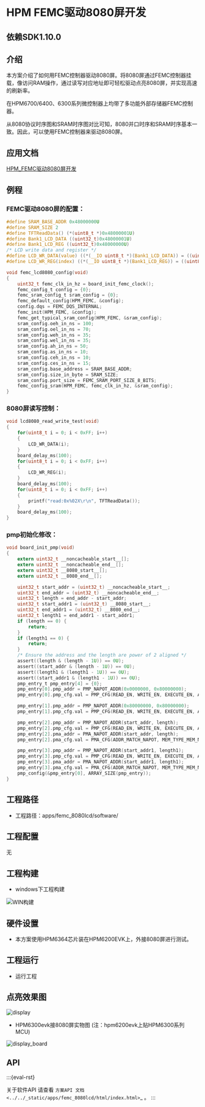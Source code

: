 # HPM FEMC驱动8080屏开发

## 依赖SDK1.10.0

## 介绍

本方案介绍了如何用FEMC控制器驱动8080屏。将8080屏通过FEMC控制器挂载，像访问RAM操作，通过读写对应地址即可轻松驱动点亮8080屏，并实现高速的刷新率。

在HPM6700/6400、6300系列微控制器上均带了多功能外部存储器FEMC控制器。

从8080协议时序图和SRAM时序图对比可知，8080并口时序和SRAM时序基本一致。因此，可以使用FEMC控制器来驱动8080屏。

## 应用文档

[HPM_FEMC驱动8080屏开发](doc/HPM_FEMC驱动8080屏开发指南_V1.1.pdf)

## 例程

### FEMC驱动8080屏的配置：

```c
#define SRAM_BASE_ADDR 0x48000000U
#define SRAM_SIZE 2
#define TFTReadData() (*(uint8_t *)0x48000001U)
#define Bank1_LCD_DATA ((uint32_t)0x48000001U)
#define Bank1_LCD_REG ((uint32_t)0x48000000U)
/* LCD write data and register */
#define LCD_WR_DATA(value) ((*(__IO uint8_t *)(Bank1_LCD_DATA)) = ((uint8_t)(value))) // 写数据寄存器
#define LCD_WR_REG(index) ((*(__IO uint8_t *)(Bank1_LCD_REG)) = ((uint8_t)index))     // 写命令寄存器

void femc_lcd8080_config(void)
{
    uint32_t femc_clk_in_hz = board_init_femc_clock();
    femc_config_t config = {0};
    femc_sram_config_t sram_config = {0};
    femc_default_config(HPM_FEMC, &config);
    config.dqs = FEMC_DQS_INTERNAL;
    femc_init(HPM_FEMC, &config);
    femc_get_typical_sram_config(HPM_FEMC, &sram_config);
    sram_config.oeh_in_ns = 100;
    sram_config.oel_in_ns = 70;
    sram_config.weh_in_ns = 35;
    sram_config.wel_in_ns = 35;
    sram_config.ah_in_ns = 50;
    sram_config.as_in_ns = 10;
    sram_config.ceh_in_ns = 10;
    sram_config.ces_in_ns = 15;
    sram_config.base_address = SRAM_BASE_ADDR;
    sram_config.size_in_byte = SRAM_SIZE;
    sram_config.port_size = FEMC_SRAM_PORT_SIZE_8_BITS;
    femc_config_sram(HPM_FEMC, femc_clk_in_hz, &sram_config);
}


```

### 8080屏读写控制：

```c
void lcd8080_read_write_test(void)
{
    for(uint8_t i = 0; i < 0xFF; i++)
    {
        LCD_WR_DATA(i);
    }
    board_delay_ms(100);
    for(uint8_t i = 0; i < 0xFF; i++)
    {
        LCD_WR_REG(i);
    }
    board_delay_ms(100);
    for(uint8_t i = 0; i < 0xFF; i++)
    {
        printf("read:0x%02X\r\n", TFTReadData());
    }
    board_delay_ms(100);
}

```

### pmp初始化修改：

```c
void board_init_pmp(void)
{
    extern uint32_t __noncacheable_start__[];
    extern uint32_t __noncacheable_end__[];
    extern uint32_t __8080_start__[];
    extern uint32_t __8080_end__[];

    uint32_t start_addr = (uint32_t) __noncacheable_start__;
    uint32_t end_addr = (uint32_t) __noncacheable_end__;
    uint32_t length = end_addr - start_addr;
    uint32_t start_addr1 = (uint32_t) __8080_start__;
    uint32_t end_addr1 = (uint32_t) __8080_end__;
    uint32_t length1 = end_addr1 - start_addr1;
    if (length == 0) {
        return;
    }
    if (length1 == 0) {
        return;
    }
    /* Ensure the address and the length are power of 2 aligned */
    assert((length & (length - 1U)) == 0U);
    assert((start_addr & (length - 1U)) == 0U);
    assert((length1 & (length1 - 1U)) == 0U);
    assert((start_addr1 & (length1 - 1U)) == 0U);
    pmp_entry_t pmp_entry[4] = {0};
    pmp_entry[0].pmp_addr = PMP_NAPOT_ADDR(0x0000000, 0x80000000);
    pmp_entry[0].pmp_cfg.val = PMP_CFG(READ_EN, WRITE_EN, EXECUTE_EN, ADDR_MATCH_NAPOT, REG_UNLOCK);

    pmp_entry[1].pmp_addr = PMP_NAPOT_ADDR(0x80000000, 0x80000000);
    pmp_entry[1].pmp_cfg.val = PMP_CFG(READ_EN, WRITE_EN, EXECUTE_EN, ADDR_MATCH_NAPOT, REG_UNLOCK);

    pmp_entry[2].pmp_addr = PMP_NAPOT_ADDR(start_addr, length);
    pmp_entry[2].pmp_cfg.val = PMP_CFG(READ_EN, WRITE_EN, EXECUTE_EN, ADDR_MATCH_NAPOT, REG_UNLOCK);
    pmp_entry[2].pma_addr = PMA_NAPOT_ADDR(start_addr, length);
    pmp_entry[2].pma_cfg.val = PMA_CFG(ADDR_MATCH_NAPOT, MEM_TYPE_MEM_NON_CACHE_BUF, AMO_EN);

    pmp_entry[3].pmp_addr = PMP_NAPOT_ADDR(start_addr1, length1);
    pmp_entry[3].pmp_cfg.val = PMP_CFG(READ_EN, WRITE_EN, EXECUTE_EN, ADDR_MATCH_NAPOT, REG_UNLOCK);
    pmp_entry[3].pma_addr = PMA_NAPOT_ADDR(start_addr1, length1);
    pmp_entry[3].pma_cfg.val = PMA_CFG(ADDR_MATCH_NAPOT, MEM_TYPE_MEM_NON_CACHE_BUF, AMO_EN);
    pmp_config(&pmp_entry[0], ARRAY_SIZE(pmp_entry));
}

```


## 工程路径

- 工程路径：apps/femc_8080lcd/software/


## 工程配置

无

## 工程构建
- windows下工程构建

![WIN构建](doc/api/assets/femc_8080ld_build.png)



## 硬件设置
- 本方案使用HPM6364芯片装在HPM6200EVK上，外接8080屏进行测试。

## 工程运行

- 运行工程

## 点亮效果图

![display](doc/api/assets/display.png)

- HPM6300evk接8080屏实物图 (注：hpm6200evk上贴HPM6300系列MCU)

![display_board](doc/api/assets/display_board.png)



## API

:::{eval-rst}

关于软件API 请查看 `方案API 文档 <../../_static/apps/femc_8080lcd/html/index.html>`_ 。
:::

